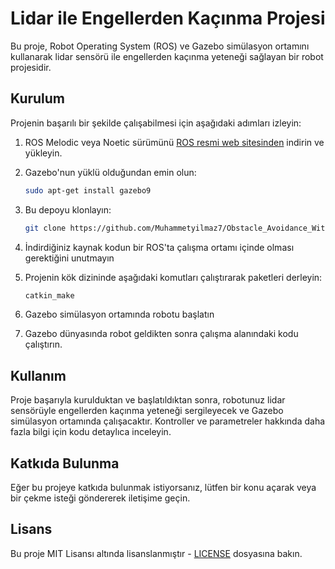 # Lidar ile Engellerden Kaçınma Projesi

Bu proje, Robot Operating System (ROS) ve Gazebo simülasyon ortamını kullanarak lidar sensörü ile engellerden kaçınma yeteneği sağlayan bir robot projesidir.

## Kurulum

Projenin başarılı bir şekilde çalışabilmesi için aşağıdaki adımları izleyin:

1. ROS Melodic veya Noetic sürümünü [ROS resmi web sitesinden](http://wiki.ros.org/ROS/Installation) indirin ve yükleyin.

2. Gazebo'nun yüklü olduğundan emin olun:

    ```bash
    sudo apt-get install gazebo9
    ```

3. Bu depoyu klonlayın:

    ```bash
    git clone https://github.com/Muhammetyilmaz7/Obstacle_Avoidance_With_ROS_and_Gazebo_Lidar.git
    ```
4. İndirdiğiniz kaynak kodun bir ROS'ta çalışma ortamı içinde olması gerektiğini unutmayın

5. Projenin kök dizininde aşağıdaki komutları çalıştırarak paketleri derleyin:

    ```bash
    catkin_make
    ```
    
6. Gazebo simülasyon ortamında robotu başlatın

7. Gazebo dünyasında robot geldikten sonra çalışma alanındaki kodu çalıştırın.

## Kullanım

Proje başarıyla kurulduktan ve başlatıldıktan sonra, robotunuz lidar sensörüyle engellerden kaçınma yeteneği sergileyecek ve Gazebo simülasyon ortamında çalışacaktır. Kontroller ve parametreler hakkında daha fazla bilgi için kodu detaylıca inceleyin.

## Katkıda Bulunma

Eğer bu projeye katkıda bulunmak istiyorsanız, lütfen bir konu açarak veya bir çekme isteği göndererek iletişime geçin.

## Lisans

Bu proje MIT Lisansı altında lisanslanmıştır - [LICENSE](LICENSE) dosyasına bakın.

